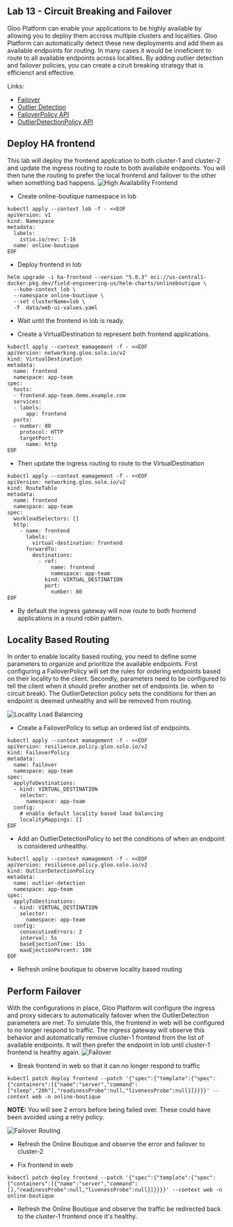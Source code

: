 ## Lab 13 - Circuit Breaking and Failover <a name="lab-13---circuit-breaking-and-failover-"></a>

Gloo Platform can enable your applications to be highly available by allowing you to deploy them accross multiple clusters and localities. Gloo Platform can automatically detect these new deployments and add them as available endpoints for routing.
In many cases it would be inneficient to route to all available endpoints across localities. By adding outlier detection and failover policies, you can create a ciruit breaking strategy that is efficienct and effective.

Links:
  - [Failover](https://docs.solo.io/gloo-mesh-enterprise/latest/policies/failover/)
  - [Outlier Detection](https://docs.solo.io/gloo-mesh-enterprise/latest/policies/outlier-detection/)
  - [FailoverPolicy API](https://docs.solo.io/gloo-mesh-enterprise/latest/reference/api/failover_policy/)
  - [OutlierDetectionPolicy API](https://docs.solo.io/gloo-mesh-enterprise/latest/reference/api/outlier_detection_policy/)

## Deploy HA frontend

This lab will deploy the frontend application to both cluster-1 and cluster-2 and update the ingress routing to route to both availabile endpoints. You will then tune the routing to prefer the local frontend and failover to the other when something bad happens. 
![High Availability Frontend](images/ha-frontend.png)

* Create online-boutique namespace in lob
```shell
kubectl apply --context lob -f - <<EOF
apiVersion: v1
kind: Namespace
metadata:
  labels:
    istio.io/rev: 1-16
  name: online-boutique
EOF
```

* Deploy frontend in lob
```shell
helm upgrade -i ha-frontend --version "5.0.3" oci://us-central1-docker.pkg.dev/field-engineering-us/helm-charts/onlineboutique \
  --kube-context lob \
  --namespace online-boutique \
  --set clusterName=lob \
  -f  data/web-ui-values.yaml
```

* Wait until the frontend in lob is ready.

* Create a VirtualDestination to represent both frontend applications.
```shell
kubectl apply --context mamagement -f - <<EOF
apiVersion: networking.gloo.solo.io/v2
kind: VirtualDestination
metadata:
  name: frontend
  namespace: app-team
spec:
  hosts:
  - frontend.app-team.demo.example.com
  services:
  - labels:
      app: frontend
  ports:
  - number: 80
    protocol: HTTP
    targetPort:
      name: http
EOF
```

* Then update the ingress routing to route to the VirtualDestination
```shell
kubectl apply --context mamagement -f - <<EOF
apiVersion: networking.gloo.solo.io/v2
kind: RouteTable
metadata:
  name: frontend
  namespace: app-team
spec:
  workloadSelectors: []
  http:
    - name: frontend
      labels:
        virtual-destination: frontend
      forwardTo:
        destinations:
          - ref:
              name: frontend
              namespace: app-team
            kind: VIRTUAL_DESTINATION
            port:
              number: 80
EOF
```

* By default the ingress gateway will now route to both frontend applications in a round robin pattern.

## Locality Based Routing

In order to enable locality based routing, you need to define some parameters to organize and prioritize the available endpoints. First configuring a FailoverPolicy will set the rules for ordering endpoints based on their locality to the client. Secondly, parameters need to be configured to tell the client when it should prefer another set of endpoints (ie. when to circuit break). The OutlierDetection policy sets the conditions for then an endpoint is deemed unhealthy and will be removed from routing. 

![Locality Load Balancing](images/locality-load-balancing.png)

* Create a FailoverPolicy to setup an ordered list of endpoints. 
```shell
kubectl apply --context mamagement -f - <<EOF
apiVersion: resilience.policy.gloo.solo.io/v2
kind: FailoverPolicy
metadata:
  name: failover
  namespace: app-team
spec:
  applyToDestinations:
  - kind: VIRTUAL_DESTINATION
    selector:
      namespace: app-team
  config:
    # enable default locality based load balancing
    localityMappings: []
EOF
```

* Add an OutlierDetectionPolicy to set the conditions of when an endpoint is considered unhealthy.
```shell
kubectl apply --context mamagement -f - <<EOF
apiVersion: resilience.policy.gloo.solo.io/v2
kind: OutlierDetectionPolicy
metadata:
  name: outlier-detection
  namespace: app-team
spec:
  applyToDestinations:
  - kind: VIRTUAL_DESTINATION
    selector:
      namespace: app-team
  config:
    consecutiveErrors: 2
    interval: 5s
    baseEjectionTime: 15s
    maxEjectionPercent: 100
EOF
```

* Refresh online boutique to observe locality based routing

## Perform Failover

With the configurations in place, Gloo Platform will configure the ingress and proxy sidecars to automatically failover when the OutlierDetection parameters are met. To simulate this, the frontend in web will be configured to no longer respond to traffic. The ingress gateway will observe this behavior and automatically remove cluster-1 frontend from the list of available endpoints. It will then prefer the endpoint in lob until cluster-1 frontend is healthy again. 
![Failover](images/failover.png)

* Break frontend in web so that it can no longer respond to traffic
```shell
kubectl patch deploy frontend --patch '{"spec":{"template":{"spec":{"containers":[{"name":"server","command":["sleep","20h"],"readinessProbe":null,"livenessProbe":null}]}}}}' --context web -n online-boutique
```

**NOTE:** You will see 2 errors before being failed over. These could have been avoided using a retry policy.

![Failover Routing](images/failover.png)

* Refresh the Online Boutique and observe the error and failover to cluster-2

* Fix frontend in web
```shell
kubectl patch deploy frontend --patch '{"spec":{"template":{"spec":{"containers":[{"name":"server","command":[],"readinessProbe":null,"livenessProbe":null}]}}}}' --context web -n online-boutique
```

* Refresh the Online Boutique and observe the traffic be redirected back to the cluster-1 frontend once it\'s healthy.
